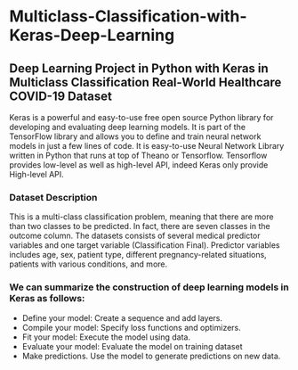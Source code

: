 # Multiclass-Classification-with-Keras-Deep-Learning
## Deep Learning Project in Python with Keras in Multiclass Classification Real-World Healthcare COVID-19 Dataset

Keras is a powerful and easy-to-use free open source Python library for developing and evaluating deep learning models.
It is part of the TensorFlow library and allows you to define and train neural network models in just a few lines of code.
It is easy-to-use Neural Network Library written in Python that runs at top of Theano or Tensorflow. Tensorflow provides low-level as well as high-level API, indeed Keras only provide High-level API.

### Dataset Description
This is a multi-class classification problem, meaning that there are more than two classes to be predicted. In fact, there are seven classes in the outcome column. The datasets consists of several medical predictor variables and one target variable (Classification Final). Predictor variables includes age, sex, patient type, different pregnancy-related situations, patients with various conditions, and more.

### We can summarize the construction of deep learning models in Keras as follows:
- Define your model: Create a sequence and add layers.
- Compile your model: Specify loss functions and optimizers.
- Fit your model: Execute the model using data.
- Evaluate your model: Evaluate the model on training dataset
- Make predictions. Use the model to generate predictions on new data.

